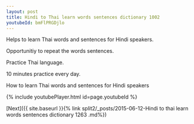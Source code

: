 ```yaml
---
layout: post
title: Hindi to Thai learn words sentences dictionary 1002 
youtubeId: bmFlPRGDjlo
---
```

 
 
Helps to learn Thai words and sentences for Hindi speakers.

Opportunitiy to repeat the words sentences. 

Practice Thai language. 
 
10 minutes practice every day. 
 
How to learn Thai words and sentences for Hindi speakers 
 
{% include youtubePlayer.html id=page.youtubeId %}
 
 
[Next]({{ site.baseurl }}{% link  split2/_posts/2015-06-12-Hindi to thai learn words sentences dictionary 1263 .md%})
 
